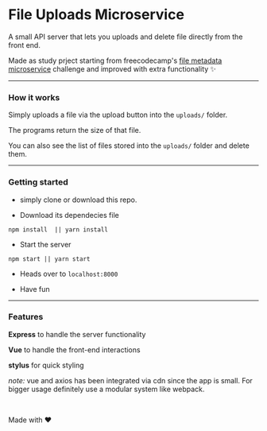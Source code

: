 # File Uploads Microservice

A small API server that lets you uploads and delete file directly from the front end.

Made as study prject starting from freecodecamp's [file metadata microservice](https://www.freecodecamp.com/challenges/file-metadata-microservice) challenge and improved with extra functionality :sparkles:

----
### How it works

Simply uploads a file via the upload button into the `uploads/` folder.

The programs return the size of that file.

You can also see the list of files stored into the `uploads/` folder and delete them.

----
### Getting started
-   simply clone or download this repo.

-   Download its dependecies file
```
npm install  || yarn install
```

-   Start the server
```
npm start || yarn start
```
-   Heads over to `localhost:8000`

-   Have fun

----

### Features

**Express** to handle the server functionality

**Vue** to handle the front-end interactions

**stylus** for quick styling


*note:* vue and axios has been integrated via cdn since the app is small. For bigger usage definitely use a modular system like webpack.

&nbsp;
&nbsp;

Made with :heart:
